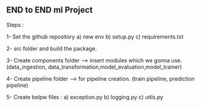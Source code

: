 ## END to END ml Project

Steps :

1- Set the github repository 
a) new env
b) setup.py
c) requirements.txt

2- src folder and build the package. 

3- Create components folder --> insert modules which we gonna use. (data_ingestion, data_transformation,model_evaluation,model_trainer)

4- Create pipeline folder --> for pipeline creation. (train pipeline, prediction pipeline)

5- Create belpw files :
    a) exception.py
    b) logging.py
    c) utils.py

